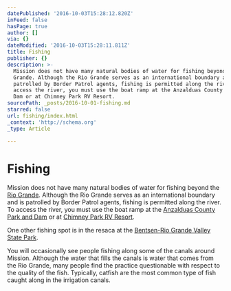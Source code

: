 ```yaml
---
datePublished: '2016-10-03T15:28:12.820Z'
inFeed: false
hasPage: true
author: []
via: {}
dateModified: '2016-10-03T15:28:11.811Z'
title: Fishing
publisher: {}
description: >-
  Mission does not have many natural bodies of water for fishing beyond the Rio
  Grande. Although the Rio Grande serves as an international boundary and is
  patrolled by Border Patrol agents, fishing is permitted along the river. To
  access the river, you must use the boat ramp at the Anzalduas County Park and
  Dam or at Chimney Park RV Resort. 
sourcePath: _posts/2016-10-01-fishing.md
starred: false
url: fishing/index.html
_context: 'http://schema.org'
_type: Article

---
```

# Fishing

Mission does not have many natural bodies of water for fishing beyond the [Rio Grande][0]. Although the Rio Grande serves as an international boundary and is patrolled by Border Patrol agents, fishing is permitted along the river.   
To access the river, you must use the boat ramp at the [Anzalduas County Park and Dam][1] or at [Chimney Park RV Resort][2]. 

One other fishing spot is in the resaca at the [Bentsen-Rio Grande Valley State Park][3]. 

You will occasionally see people fishing along some of the canals around Mission. Although the water that fills the canals is water that comes from the Rio Grande, many people find the practice questionable with respect to the quality of the fish. Typically, catfish are the most common type of fish caught along in the irrigation canals.

[0]: https://sites.google.com/a/missiontexas.net/public/attractions/rio-grande
[1]: https://sites.google.com/a/missiontexas.net/public/attractions/anzalduas-county-park
[2]: https://sites.google.com/a/missiontexas.net/public/attractions/chimney-park-rv-resort
[3]: http://tpwd.texas.gov/state-parks/bentsen-rio-grande-valley "Bentsen-RGV State Park"